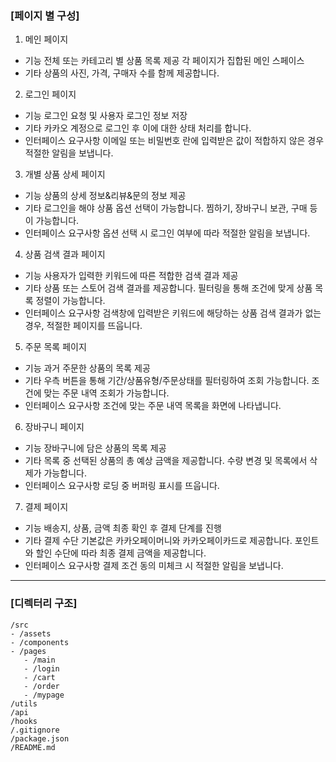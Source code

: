### [페이지 별 구성]

1. 메인 페이지

- 기능
  전체 또는 카테고리 별 상품 목록 제공
  각 페이지가 집합된 메인 스페이스
- 기타
  상품의 사진, 가격, 구매자 수를 함께 제공합니다.

2. 로그인 페이지

- 기능
  로그인 요청 및 사용자 로그인 정보 저장
- 기타
  카카오 계정으로 로그인 후 이에 대한 상태 처리를 합니다.
- 인터페이스 요구사항
  이메일 또는 비밀번호 란에 입력받은 값이 적합하지 않은 경우 적절한 알림을 보냅니다.

3. 개별 상품 상세 페이지

- 기능
  상품의 상세 정보&리뷰&문의 정보 제공
- 기타
  로그인을 해야 상품 옵션 선택이 가능합니다.
  찜하기, 장바구니 보관, 구매 등이 가능합니다.
- 인터페이스 요구사항
  옵션 선택 시 로그인 여부에 따라 적절한 알림을 보냅니다.

4. 상품 검색 결과 페이지

- 기능
  사용자가 입력한 키워드에 따른 적합한 검색 결과 제공
- 기타
  상품 또는 스토어 검색 결과를 제공합니다.
  필터링을 통해 조건에 맞게 상품 목록 정렬이 가능합니다.
- 인터페이스 요구사항
  검색창에 입력받은 키워드에 해당하는 상품 검색 결과가 없는 경우, 적절한 페이지를 뜨웁니다.

5. 주문 목록 페이지

- 기능
  과거 주문한 상품의 목록 제공
- 기타
  우측 버튼을 통해 기간/상품유형/주문상태를 필터링하여 조회 가능합니다.
  조건에 맞는 주문 내역 조회가 가능합니다.
- 인터페이스 요구사항
  조건에 맞는 주문 내역 목록을 화면에 나타냅니다.

6. 장바구니 페이지

- 기능
  장바구니에 담은 상품의 목록 제공
- 기타
  목록 중 선택된 상품의 총 예상 금액을 제공합니다.
  수량 변경 및 목록에서 삭제가 가능합니다.
- 인터페이스 요구사항
  로딩 중 버퍼링 표시를 뜨웁니다.

7. 결제 페이지

- 기능
  배송지, 상품, 금액 최종 확인 후 결제 단계를 진행
- 기타
  결제 수단 기본값은 카카오페이머니와 카카오페이카드로 제공합니다.
  포인트와 할인 수단에 따라 최종 결제 금액을 제공합니다.
- 인터페이스 요구사항
  결제 조건 동의 미체크 시 적절한 알림을 보냅니다.

---

### [디렉터리 구조]

```
/src
- /assets
- /components
- /pages
   - /main
   - /login
   - /cart
   - /order
   - /mypage
/utils
/api
/hooks
/.gitignore
/package.json
/README.md

```

